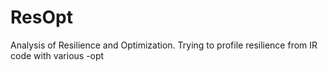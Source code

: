 # ResOpt
Analysis of Resilience and Optimization. Trying to profile resilience from IR code with various -opt
